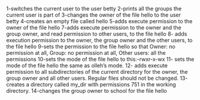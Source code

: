 1-switches the current user to the user betty
2-prints all the groups the current user is part of
3-changes the owner of the file hello to the user betty
4-creates an empty file called hello
5-adds execute permission to the owner of the file hello
7-adds execute permission to the owner and the group owner, and read permission to other users, to the file hello
8- adds execution permission to the owner, the group owner and the other users, to the file hello
9-sets the permission to the file hello so that Owner: no permission at all, Group: no permission at all, Other users: all the permissions
10-sets the mode of the file hello to this:-rwxr-x-wx
11- sets the mode of the file hello the same as olleh’s mode.
12- adds execute permission to all subdirectories of the current directory for the owner, the group owner and all other users. Regular files should not be changed.
13- creates a directory called my_dir with permissions 751 in the working directory.
14-changes the group owner to school for the file hello
